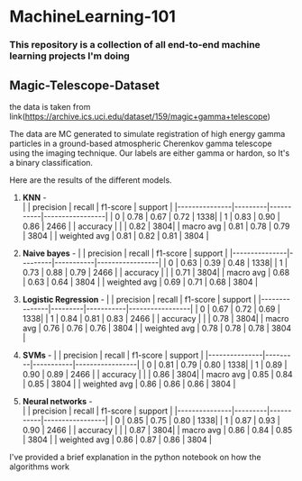 # MachineLearning-101

### This repository is a collection of all end-to-end machine learning projects I'm doing

## Magic-Telescope-Dataset
the data is taken from link(https://archive.ics.uci.edu/dataset/159/magic+gamma+telescope)

The data are MC generated to simulate registration of high energy gamma particles in a ground-based atmospheric Cherenkov gamma telescope using the imaging technique. Our labels are either gamma or hardon, so It's a binary classification.

Here are the results of the different models.

1. **KNN** -        
 |           | precision     | recall  | f1-score  | support |
|---------------|---------|-----------|-----------------|
|           0   |   0.78  |   0.67    | 0.72    |   1338|
|           1   |   0.83  |   0.90    | 0.86    |  2466 |
|     accuracy  |         |           |  0.82   |   3804|
|    macro avg  |    0.81 |   0.78    | 0.79    |  3804 |
| weighted avg   |   0.81  |  0.82    | 0.81   |  3804  |

 2. **Naive bayes** - 
 |           | precision     | recall  | f1-score  | support |
|---------------|---------|-----------|-----------------|
|           0   |   0.63 |   0.39   | 0.48   |   1338|
|           1   |   0.73  |   0.88    | 0.79    |  2466 |
|     accuracy  |         |           |  0.71   |   3804|
|    macro avg  |    0.68 |   0.63    | 0.64    |  3804 |
| weighted avg   |   0.69  |  0.71    | 0.68  |  3804  |

3. **Logistic Regression** -
 |           | precision     | recall  | f1-score  | support |
|---------------|---------|-----------|-----------------|
|           0   |   0.67 |   0.72   | 0.69   |   1338|
|           1   |   0.84  |   0.81    | 0.83    |  2466 |
|     accuracy  |         |           |  0.78  |   3804|
|    macro avg  |    0.76 |   0.76   | 0.76   |  3804 |
| weighted avg   |   0.78  |  0.78    | 0.78  |  3804  |

4. **SVMs** - 
 |           | precision     | recall  | f1-score  | support |
|---------------|---------|-----------|-----------------|
|           0   |   0.81 |   0.79   | 0.80   |   1338|
|           1   |   0.89  |   0.90    | 0.89    |  2466 |
|     accuracy  |         |           |  0.86   |   3804|
|    macro avg  |    0.85 |   0.84    | 0.85    |  3804 |
| weighted avg   |   0.86  |  0.86    | 0.86  |  3804  |

5. **Neural networks** -  
 |           | precision     | recall  | f1-score  | support |
|---------------|---------|-----------|-----------------|
|           0   |   0.85 |   0.75     | 0.80   |   1338|
|           1   |   0.87  |   0.93   | 0.90    |  2466 |
|     accuracy  |         |           |  0.87   |   3804|
|    macro avg  |    0.86 |   0.84    | 0.85    |  3804 |
| weighted avg   |   0.86  |  0.87    | 0.86  |  3804  |

I've provided a brief explanation in the python notebook on how the algorithms work


